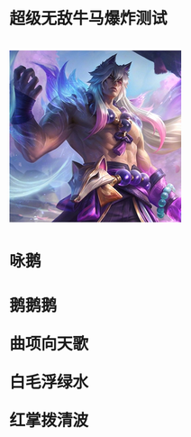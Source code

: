<h1>超级无敌牛马爆炸测试<h1>
<img src="yrhpa14i.png"/>
<h1>咏鹅<h1>
<p>鹅鹅鹅<p>
<p>曲项向天歌<p>
<p>白毛浮绿水<P>
<P>红掌拨清波<P>
<a href="https://wdlbd.github.io/bd1/001/text.html"></a>
